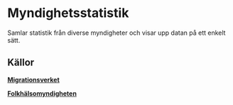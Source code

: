 # Myndighetsstatistik

Samlar statistik från diverse myndigheter och visar upp datan på ett enkelt sätt.



## Källor

[**Migrationsverket**](https://www.migrationsverket.se/Om-Migrationsverket/Vart-uppdrag/Oppna-data.html)

[**Folkhälsomyndigheten**](https://www.folkhalsomyndigheten.se/smittskydd-beredskap/utbrott/aktuella-utbrott/covid-19/aktuellt-epidemiologiskt-lage/)
